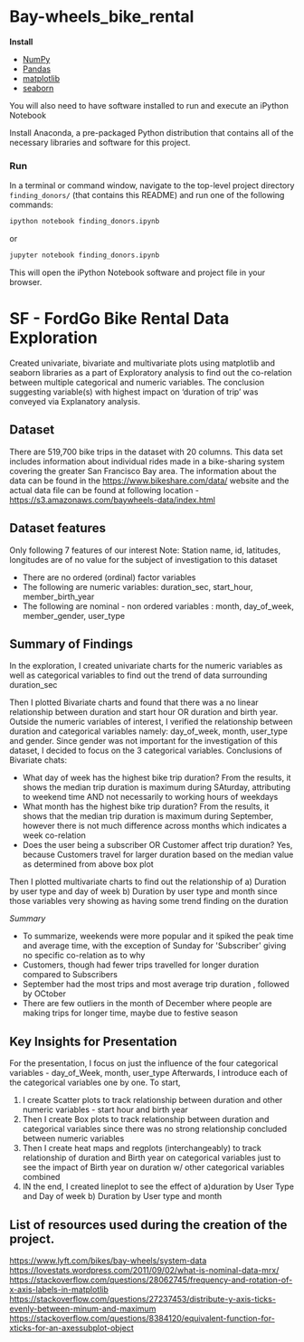 # Bay-wheels_bike_rental

**Install**
- [NumPy](http://www.numpy.org/)
- [Pandas](http://pandas.pydata.org)
- [matplotlib](http://matplotlib.org/)
- [seaborn](https://seaborn.pydata.org/)

You will also need to have software installed to run and execute an iPython Notebook

Install Anaconda, a pre-packaged Python distribution that contains all of the necessary libraries and software for this project.

### Run

In a terminal or command window, navigate to the top-level project directory `finding_donors/` (that contains this README) and run one of the following commands:

```bash
ipython notebook finding_donors.ipynb
```  
or
```bash
jupyter notebook finding_donors.ipynb
```

This will open the iPython Notebook software and project file in your browser.

# SF - FordGo Bike Rental Data Exploration

Created univariate, bivariate and multivariate plots using matplotlib and seaborn libraries as a part of Exploratory analysis to find out the co-relation between multiple categorical and numeric variables. The conclusion suggesting variable(s) with highest impact on ‘duration of trip’ was conveyed via Explanatory analysis.

## Dataset

There are 519,700 bike trips in the dataset with 20 columns. This data set includes information about individual rides made in a bike-sharing system covering the greater San Francisco Bay area. The information about the data can be found in the https://www.bikeshare.com/data/ website and the actual data file can be found at following location - https://s3.amazonaws.com/baywheels-data/index.html

## Dataset features
Only following 7 features of our interest Note: Station name, id, latitudes, longitudes are of no value for the subject of investigation to this dataset
- There are no ordered (ordinal) factor variables
- The following are numeric variables: duration_sec, start_hour, member_birth_year
- The following are nominal - non ordered variables : month, day_of_week, member_gender, user_type

## Summary of Findings

In the exploration, I created univariate charts for the numeric variables as well as categorical variables to find out the trend of data surrounding duration_sec

Then I plotted Bivariate charts and found that there was a no linear relationship between duration and start hour OR duration and birth year.
Outside the numeric variables of interest, I verified the relationship between duration and categorical variables namely: day_of_week, month, user_type and gender. Since gender was not important for the investigation of this dataset, I decided to focus on the 3 categorical variables.
Conclusions of Bivariate chats:
- What day of week has the highest bike trip duration?
From the results, it shows the median trip duration is maximum during SAturday, attributing to weekend time AND not necessarily to working hours of weekdays
- What month has the highest bike trip duration?
From the results, it shows that the median trip duration is maximum during September, however there is not much difference across months which indicates a week co-relation
- Does the user being a subscriber OR Customer affect trip duration?
Yes, because Customers travel for larger duration based on the median value as determined from above box plot

Then I plotted multivariate charts to find out the relationship of a) Duration by user type and day of week b)
Duration by user type and month since those variables very showing as having some trend finding on the duration

*Summary*
- To summarize, weekends were more popular and it spiked the peak time and average time, with the exception of Sunday for 'Subscriber' giving no specific co-relation as to why
- Customers, though had fewer trips travelled for longer duration compared to Subscribers
- September had the most trips and most average trip duration , followed by OCtober
- There are few outliers in the month of December where people are making trips for longer time, maybe due to festive season

## Key Insights for Presentation

For the presentation, I focus on just the influence of the four categorical variables - day_of_Week, month, user_type
Afterwards, I introduce each of the categorical variables one by one. To start,
1) I create Scatter plots to track relationship between duration and other numeric variables - start hour and birth year
2) Then I create Box plots to track relationship between duration and categorical variables since there was no strong relationship concluded between numeric variables
3) Then I create heat maps and regplots (interchangeably) to track relationship of duration and Birth year on categorical variables just to see the impact of Birth year on duration w/ other categorical variables combined
4) IN the end, I created lineplot to see the effect of a)duration by User Type and Day of week b) Duration by User type and month

## List of resources used during the creation of the project.
https://www.lyft.com/bikes/bay-wheels/system-data
https://lovestats.wordpress.com/2011/09/02/what-is-nominal-data-mrx/
https://stackoverflow.com/questions/28062745/frequency-and-rotation-of-x-axis-labels-in-matplotlib
https://stackoverflow.com/questions/27237453/distribute-y-axis-ticks-evenly-between-minum-and-maximum
https://stackoverflow.com/questions/8384120/equivalent-function-for-xticks-for-an-axessubplot-object
